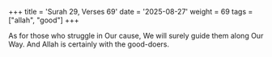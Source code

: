 +++
title = 'Surah 29, Verses 69'
date = '2025-08-27'
weight = 69
tags = ["allah", "good"]
+++

As for those who struggle in Our cause, We will surely guide them along Our Way. And Allah is certainly with the good-doers.